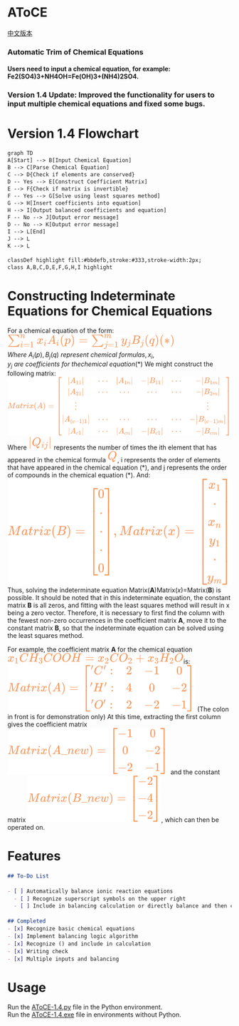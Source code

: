 # AToCE
[中文版本](README_zh.md)
### Automatic Trim of Chemical Equations

#### Users need to input a chemical equation, for example: Fe2(SO4)3+NH4OH=Fe(OH)3+(NH4)2SO4.

### Version 1.4 Update: Improved the functionality for users to input multiple chemical equations and fixed some bugs.

# Version 1.4 Flowchart

```mermaid
graph TD
A[Start] --> B[Input Chemical Equation]
B --> C[Parse Chemical Equation]
C --> D{Check if elements are conserved}
D -- Yes --> E[Construct Coefficient Matrix]
E --> F{Check if matrix is invertible}
F -- Yes --> G[Solve using least squares method]
G --> H[Insert coefficients into equation]
H --> I[Output balanced coefficients and equation]
F -- No --> J[Output error message]
D -- No --> K[Output error message]
I --> L[End]
J --> L
K --> L

classDef highlight fill:#bbdefb,stroke:#333,stroke-width:2px;
class A,B,C,D,E,F,G,H,I highlight
```

# Constructing Indeterminate Equations for Chemical Equations
For a chemical equation of the form:
![Unified Expression of Chemical Equation](./formula/化学方程式统一表达.svg)
<br>$Where\ A_{i}(p), B_{j}(q)\ represent \ chemical \ formulas, x_{i}, y_{j} \ are \ coefficients \ for \ the chemical \ equation (*)$
We might construct the following matrix:
![Original Coefficient Matrix A](./formula/Original_Coefficient_Matrix_A.svg)  
Where ![Q_{ij}](./formula/Q_{ij}.svg) represents the number of times the ith element that has appeared in the chemical formula ![Q](./formula/Q.svg), i represents the order of elements that have appeared in the chemical equation (\*), and j represents the order of compounds in the chemical equation (*).
And:
![Matrix(B&X)](./formula/Matrix(B&X).svg)  
Thus, solving the indeterminate equation Matrix(**A**)Matrix(*x*)=Matrix(**B**) is possible. It should be noted that in this indeterminate equation, the constant matrix **B** is all zeros, and fitting with the least squares method will result in x being a zero vector. Therefore, it is necessary to first find the column with the fewest non-zero occurrences in the coefficient matrix **A**, move it to the constant matrix **B**, so that the indeterminate equation can be solved using the least squares method.

For example, the coefficient matrix **A** for the chemical equation
![one_example](./formula/one_example.svg)is: ![one_example_A](./formula/one_example_A.svg) (The colon in front is for demonstration only)
At this time, extracting the first column gives the coefficient matrix ![A_new](./formula/one_example_A_new.svg) and the constant matrix ![B_new](./formula/one_example_B_new.svg), which can then be operated on.

# Features

```markdown
## To-Do List

- [ ] Automatically balance ionic reaction equations
  - [ ] Recognize superscript symbols on the upper right
  - [ ] Include in balancing calculation or directly balance and then check

## Completed
- [x] Recognize basic chemical equations
- [x] Implement balancing logic algorithm
- [x] Recognize () and include in calculation
- [x] Writing check
- [x] Multiple inputs and balancing
```

# Usage
Run the [AToCE-1.4.py](./AToCE-1.4.py) file in the Python environment.  
Run the [AToCE-1.4.exe](./dist/AToCE-1.4.exe) file in environments without Python.
